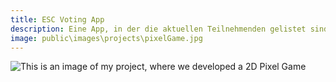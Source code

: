 ```yaml
---
title: ESC Voting App
description: Eine App, in der die aktuellen Teilnehmenden gelistet sind. Nutzende können in Gruppen für diese voten und dann ihr ganz persönliches Ergebnis mit dem Gesamtergebnis vergleichen.
image: public\images\projects\pixelGame.jpg
---
```



![This is an image of my project, where we developed a 2D Pixel Game](/images/projects/escVotingApp1.jpg)
